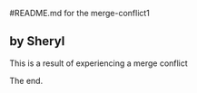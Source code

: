 #README.md for the merge-conflict1

## by Sheryl

This is a result of experiencing a merge conflict

The end. 